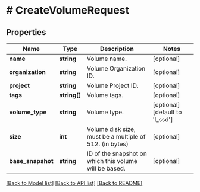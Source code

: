 # # CreateVolumeRequest

## Properties

Name | Type | Description | Notes
------------ | ------------- | ------------- | -------------
**name** | **string** | Volume name. | [optional]
**organization** | **string** | Volume Organization ID. | [optional]
**project** | **string** | Volume Project ID. | [optional]
**tags** | **string[]** | Volume tags. | [optional]
**volume_type** | **string** | Volume type. | [optional] [default to 'l_ssd']
**size** | **int** | Volume disk size, must be a multiple of 512. (in bytes) | [optional]
**base_snapshot** | **string** | ID of the snapshot on which this volume will be based. | [optional]

[[Back to Model list]](../../README.md#models) [[Back to API list]](../../README.md#endpoints) [[Back to README]](../../README.md)
